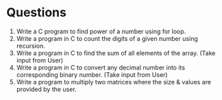 # Questions
1. Write a C program to find power of a number using for loop.
2. Write a program in C to count the digits of a given number using recursion.
3. Write a program in C to find the sum of all elements of the array. (Take input from User)
4. Write a program in C to convert any decimal number into its corresponding binary number. (Take input from User)
5. Write a program to multiply two matrices where the size & values are provided by the user.
